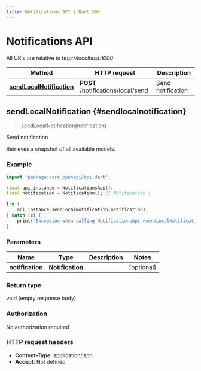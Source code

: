 ```yaml
---
title: Notifications API | Dart SDK
---
```


# Notifications API

All URIs are relative to *http://localhost:1000*

Method | HTTP request | Description
------------- | ------------- | -------------
[**sendLocalNotification**](NotificationsApi#sendlocalnotification) | **POST** /notifications/local/send | Send notification


## **sendLocalNotification** {#sendlocalnotification}
> sendLocalNotification(notification)

Send notification

Retrieves a snapshot of all available models.

### Example
```dart
import 'package:core_openapi/api.dart';

final api_instance = NotificationsApi();
final notification = Notification(); // Notification | 

try {
    api_instance.sendLocalNotification(notification);
} catch (e) {
    print('Exception when calling NotificationsApi->sendLocalNotification: $e\n');
}
```

### Parameters

Name | Type | Description  | Notes
------------- | ------------- | ------------- | -------------
 **notification** | [**Notification**](../models/Notification)|  | [optional] 

### Return type

void (empty response body)

### Authorization

No authorization required

### HTTP request headers

 - **Content-Type**: application/json
 - **Accept**: Not defined



